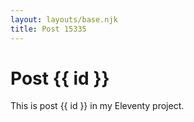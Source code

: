 ```yaml
---
layout: layouts/base.njk
title: Post 15335
---
```


# Post {{ id }}

This is post {{ id }} in my Eleventy project.
